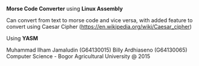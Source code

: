 **Morse Code Converter** using **Linux Assembly**

Can convert from text to morse code and vice versa, with added feature to convert using Caesar Cipher (https://en.wikipedia.org/wiki/Caesar_cipher)

Using **YASM**

Muhammad Ilham Jamaludin (G64130015)
Billy Ardhiaseno (G64130065)
Computer Science - Bogor Agricultural University @ 2015
